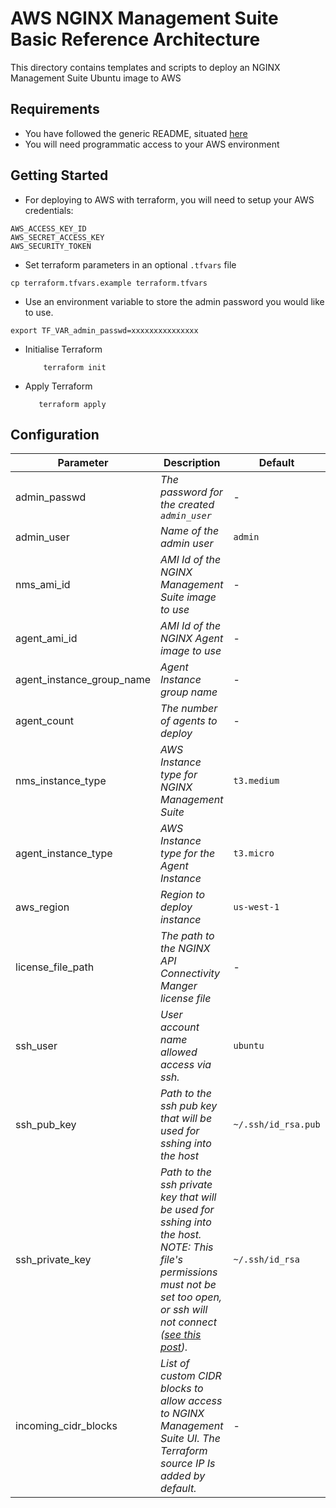 # AWS NGINX Management Suite Basic Reference Architecture

This directory contains templates and scripts to deploy an NGINX Management Suite Ubuntu image to AWS

## Requirements

- You have followed the generic README, situated [here](../../README.md)
- You will need programmatic access to your AWS environment

## Getting Started

- For deploying to AWS with terraform, you will need to setup your AWS credentials:

```shell
AWS_ACCESS_KEY_ID
AWS_SECRET_ACCESS_KEY
AWS_SECURITY_TOKEN
```

- Set terraform parameters in an optional `.tfvars` file

```shell
cp terraform.tfvars.example terraform.tfvars
```

- Use an environment variable to store the admin password you would like to use.

```
export TF_VAR_admin_passwd=xxxxxxxxxxxxxxx
```

- Initialise Terraform

  ```shell
      terraform init
  ```

- Apply Terraform

  ```shell
     terraform apply
  ```

## Configuration

| Parameter                 | Description                                                                                                                                                                                                                                            | Default             | Required |
| ------------------------- | ------------------------------------------------------------------------------------------------------------------------------------------------------------------------------------------------------------------------------------------------------ | ------------------- | -------- |
| admin_passwd              | _The password for the created `admin_user`_                                                                                                                                                                                                            | -                   | Yes      |
| admin_user                | _Name of the admin user_                                                                                                                                                                                                                               | `admin`             | No       |
| nms_ami_id                | _AMI Id of the NGINX Management Suite image to use_                                                                                                                                                                                                    | -                   | Yes      |
| agent_ami_id              | _AMI Id of the NGINX Agent image to use_                                                                                                                                                                                                               | -                   | Yes      |
| agent_instance_group_name | _Agent Instance group name_                                                                                                                                                                                                                            | -                   | Yes      |
| agent_count               | _The number of agents to deploy_                                                                                                                                                                                                                       | -                   | No       |
| nms_instance_type         | _AWS Instance type for NGINX Management Suite_                                                                                                                                                                                                         | `t3.medium`         | No       |
| agent_instance_type       | _AWS Instance type for the Agent Instance_                                                                                                                                                                                                             | `t3.micro`          | No       |
| aws_region                | _Region to deploy instance_                                                                                                                                                                                                                            | `us-west-1`         | No       |
| license_file_path         | _The path to the NGINX API Connectivity Manger license file_                                                                                                                                                                                           | -                   | Yes      |
| ssh_user                  | _User account name allowed access via ssh._                                                                                                                                                                                                            | `ubuntu`            | No       |
| ssh_pub_key               | _Path to the ssh pub key that will be used for sshing into the host_                                                                                                                                                                                   | `~/.ssh/id_rsa.pub` | No       |
| ssh_private_key           | _Path to the ssh private key that will be used for sshing into the host. NOTE: This file's permissions must not be set too open, or ssh will not connect ([see this post](https://stackoverflow.com/questions/9270734/ssh-permissions-are-too-open))._ | `~/.ssh/id_rsa`     | No       |
| incoming_cidr_blocks      | _List of custom CIDR blocks to allow access to NGINX Management Suite UI. The Terraform source IP Is added by default._                                                                                                                                | -                   | No       |
